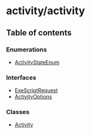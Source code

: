 # activity/activity

## Table of contents

### Enumerations

* [ActivityStateEnum](../../../new\_yajsapi/enums/activity\_activity.ActivityStateEnum.md)

### Interfaces

* [ExeScriptRequest](../../../new\_yajsapi/interfaces/activity\_activity.ExeScriptRequest.md)
* [ActivityOptions](../../../new\_yajsapi/interfaces/activity\_activity.ActivityOptions.md)

### Classes

* [Activity](../../../new\_yajsapi/classes/activity\_activity.Activity.md)

